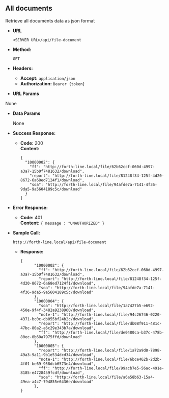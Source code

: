 **All documents**
----
  Retrieve all documents data as json format

* **URL**

  `<SERVER URL>/api/file-document`

* **Method:**

  `GET`
  
* **Headers:**

  * **Accept:** `application/json` <br />
  * **Authorization:** `Bearer {token}`
  
*  **URL Params**

  None

* **Data Params**

  None

* **Success Response:**

  * **Code:** 200 <br />
    **Content:** 
    
      ```
      {
        "10000002": {
          "ff": "http://forth-line.local/file/62b62ccf-060d-4997-a3a7-15b0f7481632/download",
          "report": "http://forth-line.local/file/81248f34-125f-4d20-8672-6a68ed7124f1/download",
          "soa": "http://forth-line.local/file/94afde7a-7141-4f36-9da5-9a5604189c5c/download"
        }
      }
      ```
 
* **Error Response:**

  * **Code:** 401  <br />
    **Content:** `{ message : "UNAUTHORIZED" }`


* **Sample Call:**

  ``http://forth-line.local/api/file-document``

  * **Response:**

    ```
    {
          "10000002": {
            "ff": "http://forth-line.local/file/62b62ccf-060d-4997-a3a7-15b0f7481632/download",
            "report": "http://forth-line.local/file/81248f34-125f-4d20-8672-6a68ed7124f1/download",
            "soa": "http://forth-line.local/file/94afde7a-7141-4f36-9da5-9a5604189c5c/download"
          },
          "10000004": {
            "soa": "http://forth-line.local/file/1a7427b5-e692-450e-9f4f-3482a9238960/download",
            "note-1": "http://forth-line.local/file/94c26746-0220-4371-bc0c-db055bf24b2c/download",
            "report": "http://forth-line.local/file/db08f911-481c-47bc-80a2-a6c29e343b7a/download",
            "ff": "http://forth-line.local/file/de0480ca-b37c-478b-80ec-0b60a7975ffd/download"
          },
          "10000005": {
            "report": "http://forth-line.local/file/1a72a9d0-7898-49a3-9a11-9b1e534dcd34/download",
            "note-1": "http://forth-line.local/file/6bce462b-2d2b-4f01-be69-958dcb6573e4/download",
            "ff": "http://forth-line.local/file/99acb7e5-56ac-491e-8185-e4728459fcdf/download",
            "soa": "http://forth-line.local/file/a6a58b63-15a4-49ea-a4c7-794855e6436e/download"
          },
    }
    ```
